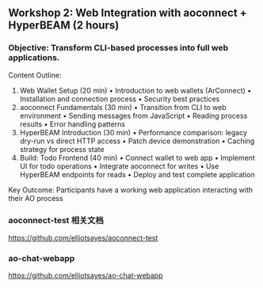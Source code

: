 ## Workshop 2: Web Integration with aoconnect + HyperBEAM (2 hours)

### Objective: Transform CLI-based processes into full web applications.

Content Outline:

1. Web Wallet Setup (20 min)
• Introduction to web wallets (ArConnect)
• Installation and connection process
• Security best practices
2. aoconnect Fundamentals (30 min)
• Transition from CLI to web environment
• Sending messages from JavaScript
• Reading process results
• Error handling patterns
3. HyperBEAM Introduction (30 min)
• Performance comparison: legacy dry-run vs direct HTTP access
• Patch device demonstration
• Caching strategy for process state
4. Build: Todo Frontend (40 min)
• Connect wallet to web app
• Implement UI for todo operations
• Integrate aoconnect for writes
• Use HyperBEAM endpoints for reads
• Deploy and test complete application

Key Outcome: Participants have a working web application interacting with their AO process

### aoconnect-test 相关文档
<https://github.com/elliotsayes/aoconnect-test>

### ao-chat-webapp
<https://github.com/elliotsayes/ao-chat-webapp>
